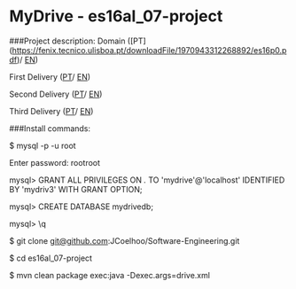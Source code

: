 # MyDrive - es16al_07-project

###Project description:
Domain ([PT] (https://fenix.tecnico.ulisboa.pt/downloadFile/1970943312268892/es16p0.pdf)/
[EN](https://fenix.tecnico.ulisboa.pt/downloadFile/1970943312268893/es16p0en.pdf))

First Delivery ([PT](https://fenix.tecnico.ulisboa.pt/downloadFile/563568428731757/es16p1.pdf)/ 
[EN](https://fenix.tecnico.ulisboa.pt/downloadFile/563568428731758/es16p1en.pdf)) 

Second Delivery ([PT](https://fenix.tecnico.ulisboa.pt/downloadFile/563568428736236/es16p2.pdf)/
[EN](https://fenix.tecnico.ulisboa.pt/downloadFile/563568428736237/es16p2en.pdf))  

Third Delivery ([PT](https://fenix.tecnico.ulisboa.pt/downloadFile/845043405447749/es16p3.pdf)/
[EN](https://fenix.tecnico.ulisboa.pt/downloadFile/845043405447750/es16p3en.pdf))        

###Install commands:

$ mysql -p -u root

Enter password: rootroot

mysql> GRANT ALL PRIVILEGES ON *.* TO 'mydrive'@'localhost' IDENTIFIED BY 'mydriv3' WITH GRANT OPTION;

mysql> CREATE DATABASE mydrivedb;

mysql> \q

$ git clone git@github.com:JCoelhoo/Software-Engineering.git

$ cd es16al_07-project

$ mvn clean package exec:java -Dexec.args=drive.xml

